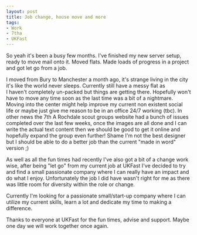 ```yaml
---
layout: post
title: Job change, house move and more
tags:
- Work
- 7tha
- UKFast 
---
```


So yeah it's been a busy few months. I've finished my new server setup, ready to move mail onto it. Moved flats. Made loads of progress in a project and got let go from a job.

I moved from Bury to Manchester a month ago, it's strange living in the city it's like the world never sleeps. Currently still have a messy flat as I haven't completely un-packed but things are getting there. Hopefully won't have to move any time soon as the last time was a bit of a nightmare. Moving into the center might help improve my current non existent social life or maybe just give me reason to be in an office 24/7 working (tbc). In other news the 7th A Rochdale scout groups website had a bunch of issues completed over the last few weeks, once the images are all done and I can write the actual text content then we should be good to get it online and hopefully expand the group even further! Shame I'm not the best designer but I should be able to do a better job than the current "made in word" version ;)

As well as all the fun times had recently I've also got a bit of a change work wise, after being "let go" from my current job at UKFast I've decided to try and find a small passionate company where I can really have an impact and do what I enjoy. Unfortunately the job I did have wasn't right for me as there was little room for diversity within the role or change.

Currently I'm looking for a passionate small/start-up company where I can utilize my current skills, learn a lot and dedicate my time to making a difference.

Thanks to everyone at UKFast for the fun times, advise and support. Maybe one day we will work together once again.

